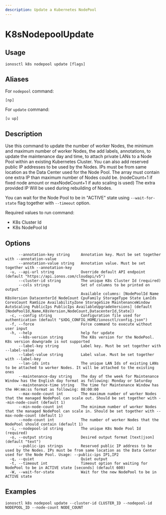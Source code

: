 ```yaml
---
description: Update a Kubernetes NodePool
---
```


# K8sNodepoolUpdate

## Usage

```text
ionosctl k8s nodepool update [flags]
```

## Aliases

For `nodepool` command:

```text
[np]
```

For `update` command:

```text
[u up]
```

## Description

Use this command to update the number of worker Nodes, the minimum and maximum number of worker Nodes, the add labels, annotations, to update the maintenance day and time, to attach private LANs to a Node Pool within an existing Kubernetes Cluster. You can also add reserved public IP addresses to be used by the Nodes. IPs must be from same location as the Data Center used for the Node Pool. The array must contain one extra IP than maximum number of Nodes could be. \(nodeCount+1 if fixed node amount or maxNodeCount+1 if auto scaling is used\) The extra provided IP Will be used during rebuilding of Nodes.

You can wait for the Node Pool to be in "ACTIVE" state using `--wait-for-state` flag together with `--timeout` option.

Required values to run command:

* K8s Cluster Id
* K8s NodePool Id

## Options

```text
      --annotation-key string     Annotation key. Must be set together with --annotation-value
      --annotation-value string   Annotation value. Must be set together with --annotation-key
  -u, --api-url string            Override default API endpoint (default "https://api.ionos.com/cloudapi/v5")
      --cluster-id string         The unique K8s Cluster Id (required)
      --cols strings              Set of columns to be printed on output 
                                  Available columns: [NodePoolId Name K8sVersion DatacenterId NodeCount CpuFamily StorageType State LanIds CoresCount RamSize AvailabilityZone StorageSize MaintenanceWindow AutoScaling PublicIps PublicIps AvailableUpgradeVersions] (default [NodePoolId,Name,K8sVersion,NodeCount,DatacenterId,State])
  -c, --config string             Configuration file used for authentication (default "$XDG_CONFIG_HOME/ionosctl/config.json")
  -f, --force                     Force command to execute without user input
  -h, --help                      help for update
      --k8s-version string        The K8s version for the NodePool. K8s version downgrade is not supported
      --label-key string          Label key. Must be set together with --label-value
      --label-value string        Label value. Must be set together with --label-key
      --lan-ids ints              The unique LAN Ids of existing LANs to be attached to worker Nodes. It will be attached to the existing ones
      --maintenance-day string    The day of the week for Maintenance Window has the English day format as following: Monday or Saturday
      --maintenance-time string   The time for Maintenance Window has the HH:mm:ss format as following: 08:00:00
      --max-node-count int        The maximum number of worker Nodes that the managed NodePool can scale out. Should be set together with --min-node-count (default 1)
      --min-node-count int        The minimum number of worker Nodes that the managed NodePool can scale in. Should be set together with --max-node-count (default 1)
      --node-count int            The number of worker Nodes that the NodePool should contain (default 1)
  -i, --nodepool-id string        The unique K8s Node Pool Id (required)
  -o, --output string             Desired output format [text|json] (default "text")
      --public-ips strings        Reserved public IP address to be used by the Nodes. IPs must be from same location as the Data Center used for the Node Pool. Usage: --public-ips IP1,IP2
  -q, --quiet                     Quiet output
  -t, --timeout int               Timeout option for waiting for NodePool to be in ACTIVE state [seconds] (default 600)
  -W, --wait-for-state            Wait for the new NodePool to be in ACTIVE state
```

## Examples

```text
ionosctl k8s nodepool update --cluster-id CLUSTER_ID --nodepool-id NODEPOOL_ID --node-count NODE_COUNT
```

